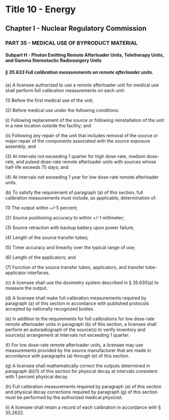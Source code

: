 
# Title 10 - Energy
## Chapter I - Nuclear Regulatory Commission
### PART 35 - MEDICAL USE OF BYPRODUCT MATERIAL
#### Subpart H - Photon Emitting Remote Afterloader Units, Teletherapy Units, and Gamma Stereotactic Radiosurgery Units
##### § 35.633 Full calibration measurements on remote afterloader units.

(a) A licensee authorized to use a remote afterloader unit for medical use shall perform full calibration measurements on each unit-

(1) Before the first medical use of the unit;

(2) Before medical use under the following conditions:

(i) Following replacement of the source or following reinstallation of the unit in a new location outside the facility; and

(ii) Following any repair of the unit that includes removal of the source or major repair of the components associated with the source exposure assembly; and

(3) At intervals not exceeding 1 quarter for high dose-rate, medium dose-rate, and pulsed dose-rate remote afterloader units with sources whose half-life exceeds 75 days; and

(4) At intervals not exceeding 1 year for low dose-rate remote afterloader units.

(b) To satisfy the requirement of paragraph (a) of this section, full calibration measurements must include, as applicable, determination of:

(1) The output within +/-5 percent;

(2) Source positioning accuracy to within +/-1 millimeter;

(3) Source retraction with backup battery upon power failure;

(4) Length of the source transfer tubes;

(5) Timer accuracy and linearity over the typical range of use;

(6) Length of the applicators; and

(7) Function of the source transfer tubes, applicators, and transfer tube-applicator interfaces.

(c) A licensee shall use the dosimetry system described in § 35.630(a) to measure the output.

(d) A licensee shall make full calibration measurements required by paragraph (a) of this section in accordance with published protocols accepted by nationally recognized bodies.

(e) In addition to the requirements for full calibrations for low dose-rate remote afterloader units in paragraph (b) of this section, a licensee shall perform an autoradiograph of the source(s) to verify inventory and source(s) arrangement at intervals not exceeding 1 quarter.

(f) For low dose-rate remote afterloader units, a licensee may use measurements provided by the source manufacturer that are made in accordance with paragraphs (a) through (e) of this section.

(g) A licensee shall mathematically correct the outputs determined in paragraph (b)(1) of this section for physical decay at intervals consistent with 1 percent physical decay.

(h) Full calibration measurements required by paragraph (a) of this section and physical decay corrections required by paragraph (g) of this section must be performed by the authorized medical physicist.

(i) A licensee shall retain a record of each calibration in accordance with § 35.2632.
